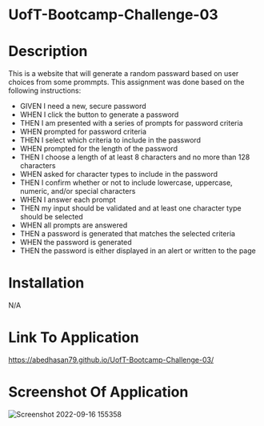 # UofT-Bootcamp-Challenge-03

# Description

This is a website that will generate a random passward based on user choices from some prommpts. This assignment was done based on the following instructions:

- GIVEN I need a new, secure password
- WHEN I click the button to generate a password
- THEN I am presented with a series of prompts for password criteria
- WHEN prompted for password criteria
- THEN I select which criteria to include in the password
- WHEN prompted for the length of the password
- THEN I choose a length of at least 8 characters and no more than 128 characters
- WHEN asked for character types to include in the password
- THEN I confirm whether or not to include lowercase, uppercase, numeric, and/or special characters
- WHEN I answer each prompt
- THEN my input should be validated and at least one character type should be selected
- WHEN all prompts are answered
- THEN a password is generated that matches the selected criteria
- WHEN the password is generated
- THEN the password is either displayed in an alert or written to the page


# Installation

N/A

# Link To Application
https://abedhasan79.github.io/UofT-Bootcamp-Challenge-03/


# Screenshot Of Application
![Screenshot 2022-09-16 155358](https://user-images.githubusercontent.com/106339494/190821728-f7a6d201-ee6b-439a-857f-20c062d66408.png)

